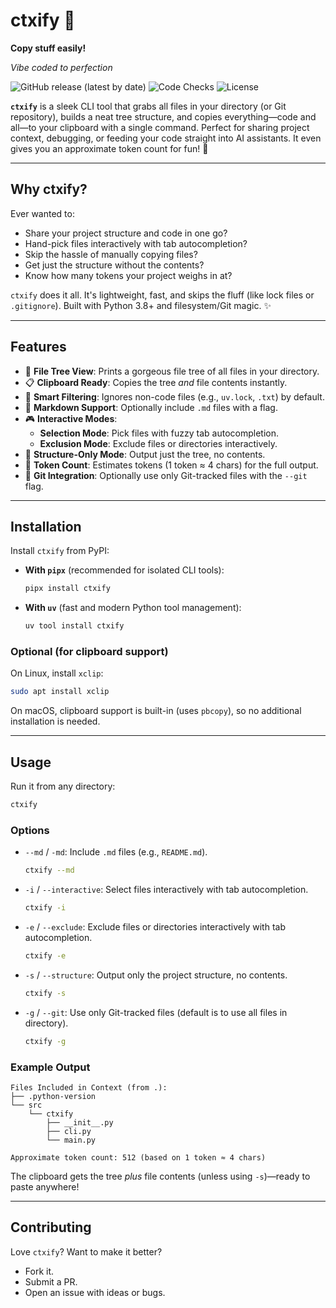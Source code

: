 # ctxify 🎉
**Copy stuff easily!**

*Vibe coded to perfection*

![GitHub release (latest by date)](https://img.shields.io/github/v/release/MQ37/ctxify?color=brightgreen)
![Code Checks](https://github.com/mq37/ctxify/actions/workflows/code_checks.yml/badge.svg)
![License](https://img.shields.io/badge/license-MIT-green.svg)

**`ctxify`** is a sleek CLI tool that grabs all files in your directory (or Git repository), builds a neat tree structure, and copies everything—code and all—to your clipboard with a single command. Perfect for sharing project context, debugging, or feeding your code straight into AI assistants. It even gives you an approximate token count for fun! 🚀

---

## Why ctxify?
Ever wanted to:
- Share your project structure and code in one go?
- Hand-pick files interactively with tab autocompletion?
- Skip the hassle of manually copying files?
- Get just the structure without the contents?
- Know how many tokens your project weighs in at?

`ctxify` does it all. It's lightweight, fast, and skips the fluff (like lock files or `.gitignore`). Built with Python 3.8+ and filesystem/Git magic. ✨

---

## Features
- 📂 **File Tree View**: Prints a gorgeous file tree of all files in your directory.
- 📋 **Clipboard Ready**: Copies the tree *and* file contents instantly.
- 🚫 **Smart Filtering**: Ignores non-code files (e.g., `uv.lock`, `.txt`) by default.
- 📝 **Markdown Support**: Optionally include `.md` files with a flag.
- 🎮 **Interactive Modes**:
  - **Selection Mode**: Pick files with fuzzy tab autocompletion.
  - **Exclusion Mode**: Exclude files or directories interactively.
- 🌳 **Structure-Only Mode**: Output just the tree, no contents.
- 📏 **Token Count**: Estimates tokens (1 token ≈ 4 chars) for the full output.
- 🔄 **Git Integration**: Optionally use only Git-tracked files with the `--git` flag.

---

## Installation

Install `ctxify` from PyPI:

- **With `pipx`** (recommended for isolated CLI tools):
  ```bash
  pipx install ctxify
  ```

- **With `uv`** (fast and modern Python tool management):
  ```bash
  uv tool install ctxify
  ```

### Optional (for clipboard support)
On Linux, install `xclip`:
```bash
sudo apt install xclip
```

On macOS, clipboard support is built-in (uses `pbcopy`), so no additional installation is needed.

---

## Usage
Run it from any directory:

```bash
ctxify
```

### Options
- `--md` / `-md`: Include `.md` files (e.g., `README.md`).
   ```bash
   ctxify --md
   ```
- `-i` / `--interactive`: Select files interactively with tab autocompletion.
   ```bash
   ctxify -i
   ```
- `-e` / `--exclude`: Exclude files or directories interactively with tab autocompletion.
   ```bash
   ctxify -e
   ```
- `-s` / `--structure`: Output only the project structure, no contents.
   ```bash
   ctxify -s
   ```
- `-g` / `--git`: Use only Git-tracked files (default is to use all files in directory).
   ```bash
   ctxify -g
   ```

### Example Output
```
Files Included in Context (from .):
├── .python-version
└── src
    └── ctxify
        ├── __init__.py
        ├── cli.py
        └── main.py

Approximate token count: 512 (based on 1 token ≈ 4 chars)
```

The clipboard gets the tree *plus* file contents (unless using `-s`)—ready to paste anywhere!

---

## Contributing
Love `ctxify`? Want to make it better?
- Fork it.
- Submit a PR.
- Open an issue with ideas or bugs.

